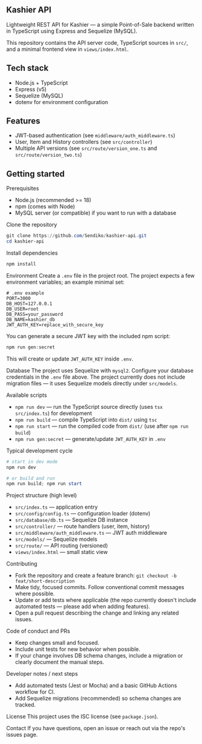 ## Kashier API

Lightweight REST API for Kashier — a simple Point-of-Sale backend written in TypeScript using Express and Sequelize (MySQL).

This repository contains the API server code, TypeScript sources in `src/`, and a minimal frontend view in `views/index.html`.

## Tech stack
- Node.js + TypeScript
- Express (v5)
- Sequelize (MySQL)
- dotenv for environment configuration

## Features
- JWT-based authentication (see `middleware/auth_middleware.ts`)
- User, Item and History controllers (see `src/controller`)
- Multiple API versions (see `src/route/version_one.ts` and `src/route/version_two.ts`)

## Getting started

Prerequisites
- Node.js (recommended >= 18)
- npm (comes with Node)
- MySQL server (or compatible) if you want to run with a database

Clone the repository

```powershell
git clone https://github.com/Sendiko/kashier-api.git
cd kashier-api
```

Install dependencies

```powershell
npm install
```

Environment
Create a `.env` file in the project root. The project expects a few environment variables; an example minimal set:

```text
# .env example
PORT=3000
DB_HOST=127.0.0.1
DB_USER=root
DB_PASS=your_password
DB_NAME=kashier_db
JWT_AUTH_KEY=replace_with_secure_key
```

You can generate a secure JWT key with the included npm script:

```powershell
npm run gen:secret
```

This will create or update `JWT_AUTH_KEY` inside `.env`.

Database
The project uses Sequelize with `mysql2`. Configure your database credentials in the `.env` file above. The project currently does not include migration files — it uses Sequelize models directly under `src/models`.

Available scripts
- `npm run dev` — run the TypeScript source directly (uses `tsx src/index.ts`) for development
- `npm run build` — compile TypeScript into `dist/` using `tsc`
- `npm run start` — run the compiled code from `dist/` (use after `npm run build`)
- `npm run gen:secret` — generate/update `JWT_AUTH_KEY` in `.env`

Typical development cycle

```powershell
# start in dev mode
npm run dev

# or build and run
npm run build; npm run start
```

Project structure (high level)

- `src/index.ts` — application entry
- `src/config/config.ts` — configuration loader (dotenv)
- `src/database/db.ts` — Sequelize DB instance
- `src/controller/` — route handlers (user, item, history)
- `src/middleware/auth_middleware.ts` — JWT auth middleware
- `src/models/` — Sequelize models
- `src/route/` — API routing (versioned)
- `views/index.html` — small static view

Contributing
- Fork the repository and create a feature branch: `git checkout -b feat/short-description`
- Make tidy, focused commits. Follow conventional commit messages where possible.
- Update or add tests where applicable (the repo currently doesn't include automated tests — please add when adding features).
- Open a pull request describing the change and linking any related issues.

Code of conduct and PRs
- Keep changes small and focused.
- Include unit tests for new behavior when possible.
- If your change involves DB schema changes, include a migration or clearly document the manual steps.

Developer notes / next steps
- Add automated tests (Jest or Mocha) and a basic GitHub Actions workflow for CI.
- Add Sequelize migrations (recommended) so schema changes are tracked.

License
This project uses the ISC license (see `package.json`).

Contact
If you have questions, open an issue or reach out via the repo's issues page.
